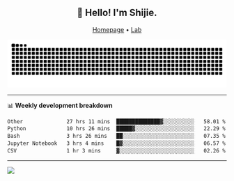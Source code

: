 <h2 align="center">👋 Hello! I'm Shijie.</h2>
<p align="center">
  <a href="https://xu-shi-jie.github.io"> Homepage</a> •
  <a href="https://onodalab.ees.hokudai.ac.jp"> Lab </a>
</p>

![Snake animation](https://github.com/xu-shi-jie/xu-shi-jie/blob/output/github-snake.svg)


-------

📊 **Weekly development breakdown**
<!--START_SECTION:waka-->

```txt
Other              27 hrs 11 mins  ██████████████▓░░░░░░░░░░   58.01 %
Python             10 hrs 26 mins  █████▓░░░░░░░░░░░░░░░░░░░   22.29 %
Bash               3 hrs 26 mins   ██░░░░░░░░░░░░░░░░░░░░░░░   07.35 %
Jupyter Notebook   3 hrs 4 mins    █▓░░░░░░░░░░░░░░░░░░░░░░░   06.57 %
CSV                1 hr 3 mins     ▓░░░░░░░░░░░░░░░░░░░░░░░░   02.26 %
```

<!--END_SECTION:waka-->

-------
![](https://komarev.com/ghpvc/?username=xu-shi-jie&style=flat-square&color=blue) 
